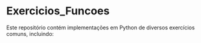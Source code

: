 # Exercicios_Funcoes
Este repositório contém implementações em Python de diversos exercícios comuns, incluindo:
